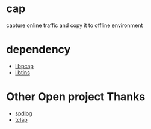 # cap
capture online traffic and copy it to offline environment

# dependency

- [libpcap](https://github.com/the-tcpdump-group/libpcap)
- [libtins](https://github.com/mfontanini/libtins)

# Other Open project Thanks

- [spdlog](https://github.com/gabime/spdlog)
- [tclap](http://tclap.sourceforge.net/)
